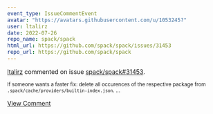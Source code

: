 ```yaml
---
event_type: IssueCommentEvent
avatar: "https://avatars.githubusercontent.com/u/1053245?"
user: ltalirz
date: 2022-07-26
repo_name: spack/spack
html_url: https://github.com/spack/spack/issues/31453
repo_url: https://github.com/spack/spack
---
```


<a href='https://github.com/ltalirz' target='_blank'>ltalirz</a> commented on issue <a href='https://github.com/spack/spack/issues/31453' target='_blank'>spack/spack#31453</a>.

<small>If someone wants a faster fix: delete all occurences of the respective package from `.spack/cache/providers/builtin-index.json`....</small>

<a href='https://github.com/spack/spack/issues/31453' target='_blank'>View Comment</a>